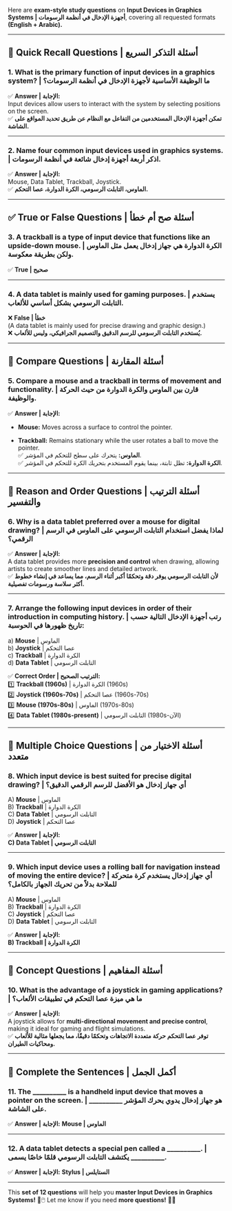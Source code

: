 Here are **exam-style study questions** on **Input Devices in Graphics Systems | أجهزة الإدخال في أنظمة الرسومات**, covering all requested formats **(English + Arabic).**

---

## **📌 Quick Recall Questions | أسئلة التذكر السريع**

### **1. What is the primary function of input devices in a graphics system? | ما الوظيفة الأساسية لأجهزة الإدخال في أنظمة الرسومات؟**

✅ **Answer | الإجابة:**  
Input devices allow users to interact with the system by selecting positions on the screen.  
✅ **تمكن أجهزة الإدخال المستخدمين من التفاعل مع النظام عن طريق تحديد المواقع على الشاشة.**

---

### **2. Name four common input devices used in graphics systems. | اذكر أربعة أجهزة إدخال شائعة في أنظمة الرسومات.**

✅ **Answer | الإجابة:**  
Mouse, Data Tablet, Trackball, Joystick.  
✅ **الماوس، التابلت الرسومي، الكرة الدوارة، عصا التحكم.**

---

## **✅ True or False Questions | أسئلة صح أم خطأ**

### **3. A trackball is a type of input device that functions like an upside-down mouse. | الكرة الدوارة هي جهاز إدخال يعمل مثل الماوس ولكن بطريقة معكوسة.**

✅ **True | صحيح**

---

### **4. A data tablet is mainly used for gaming purposes. | يستخدم التابلت الرسومي بشكل أساسي للألعاب.**

❌ **False | خطأ**  
(A data tablet is mainly used for precise drawing and graphic design.)  
❌ **يُستخدم التابلت الرسومي للرسم الدقيق والتصميم الجرافيكي، وليس للألعاب.**

---

## **📌 Compare Questions | أسئلة المقارنة**

### **5. Compare a mouse and a trackball in terms of movement and functionality. | قارن بين الماوس والكرة الدوارة من حيث الحركة والوظيفة.**

✅ **Answer | الإجابة:**

- **Mouse:** Moves across a surface to control the pointer.
    
- **Trackball:** Remains stationary while the user rotates a ball to move the pointer.  
    ✅ **الماوس:** يتحرك على سطح للتحكم في المؤشر.  
    ✅ **الكرة الدوارة:** تظل ثابتة، بينما يقوم المستخدم بتحريك الكرة للتحكم في المؤشر.
    

---

## **📌 Reason and Order Questions | أسئلة الترتيب والتفسير**

### **6. Why is a data tablet preferred over a mouse for digital drawing? | لماذا يفضل استخدام التابلت الرسومي على الماوس في الرسم الرقمي؟**

✅ **Answer | الإجابة:**  
A data tablet provides more **precision and control** when drawing, allowing artists to create smoother lines and detailed artwork.  
✅ **لأن التابلت الرسومي يوفر **دقة وتحكمًا أكبر** أثناء الرسم، مما يساعد في إنشاء خطوط أكثر سلاسة ورسومات تفصيلية.**

---

### **7. Arrange the following input devices in order of their introduction in computing history. | رتب أجهزة الإدخال التالية حسب تاريخ ظهورها في الحوسبة:**

a) **Mouse** | الماوس  
b) **Joystick** | عصا التحكم  
c) **Trackball** | الكرة الدوارة  
d) **Data Tablet** | التابلت الرسومي

✅ **Correct Order | الترتيب الصحيح:**  
1️⃣ **Trackball (1960s)** | الكرة الدوارة (1960s)  
2️⃣ **Joystick (1960s-70s)** | عصا التحكم (1960s-70s)  
3️⃣ **Mouse (1970s-80s)** | الماوس (1970s-80s)  
4️⃣ **Data Tablet (1980s-present)** | التابلت الرسومي (1980s-الآن)

---

## **📌 Multiple Choice Questions | أسئلة الاختيار من متعدد**

### **8. Which input device is best suited for precise digital drawing? | أي جهاز إدخال هو الأفضل للرسم الرقمي الدقيق؟**

A) **Mouse** | الماوس  
B) **Trackball** | الكرة الدوارة  
C) **Data Tablet** | التابلت الرسومي  
D) **Joystick** | عصا التحكم

✅ **Answer | الإجابة:**  
**C) Data Tablet | التابلت الرسومي**

---

### **9. Which input device uses a rolling ball for navigation instead of moving the entire device? | أي جهاز إدخال يستخدم كرة متحركة للملاحة بدلاً من تحريك الجهاز بالكامل؟**

A) **Mouse** | الماوس  
B) **Trackball** | الكرة الدوارة  
C) **Joystick** | عصا التحكم  
D) **Data Tablet** | التابلت الرسومي

✅ **Answer | الإجابة:**  
**B) Trackball | الكرة الدوارة**

---

## **📌 Concept Questions | أسئلة المفاهيم**

### **10. What is the advantage of a joystick in gaming applications? | ما هي ميزة عصا التحكم في تطبيقات الألعاب؟**

✅ **Answer | الإجابة:**  
A joystick allows for **multi-directional movement and precise control**, making it ideal for gaming and flight simulations.  
✅ **توفر عصا التحكم **حركة متعددة الاتجاهات وتحكمًا دقيقًا**، مما يجعلها مثالية للألعاب ومحاكيات الطيران.**

---

## **📌 Complete the Sentences | أكمل الجمل**

### **11. The __________ is a handheld input device that moves a pointer on the screen. | __________ هو جهاز إدخال يدوي يحرك المؤشر على الشاشة.**

✅ **Answer | الإجابة:** **Mouse | الماوس**

---

### **12. A data tablet detects a special pen called a __________. | يكتشف التابلت الرسومي قلمًا خاصًا يسمى __________.**

✅ **Answer | الإجابة:** **Stylus | الستايلس**

---

This **set of 12 questions** will help you **master Input Devices in Graphics Systems!** 🎨🖱️ Let me know if you need **more questions!** 🚀😃